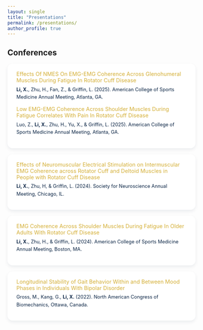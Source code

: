 ```yaml
---
layout: single
title: "Presentations"
permalink: /presentations/
author_profile: true
---
```


<style>
.page__content {
  background-color: #f9fafc;
  color: #0b2545;
  font-family: "Helvetica Neue", "Roboto", sans-serif;
  padding: 1.5rem;
  border-radius: 16px;
  box-shadow: 0 4px 12px rgba(11,37,69,0.12);
}

/* Section title */
.page__content h2 {
  color: #0b2545;
  border-bottom: 1.5px solid rgba(212,175,55,0.4);
  margin-top: 2rem;
  text-align: left;
  font-weight: 600;
  padding-bottom: 0.25rem;
  font-size: 1.2rem;
}

/* Presentation cards */
.presentation-card {
  background-color: #ffffff;
  border-radius: 14px;
  box-shadow: 0 4px 10px rgba(11,37,69,0.08);
  padding: 1.2rem 1.5rem;
  margin-bottom: 1rem;
  transition: transform 0.2s ease, box-shadow 0.2s ease;
  display: block;
  text-align: left;
}
.presentation-card:hover {
  transform: translateY(-4px);
  box-shadow: 0 6px 14px rgba(11,37,69,0.15);
}

/* Title link */
.presentation-card a {
  color: #d4af37;
  text-decoration: none;
  font-weight: 400;
  font-size: 0.9rem;
}
.presentation-card a:hover {
  color: #f0c85d;
  text-shadow: 0 0 6px rgba(212,175,55,0.6);
}

/* Description text */
.presentation-card p {
  color: #0b2545;
  margin-top: 0.4rem;
  font-size: 0.8rem;
  line-height: 1.6;
}
</style>

## Conferences

<div class="presentation-card">
  <a href="https://doi.org/10.1249/01.mss.0001156100.15489.57" target="_blank">
    Effects Of NMES On EMG-EMG Coherence Across Glenohumeral Muscles During Fatigue In Rotator Cuff Disease
  </a>
  <p><strong>Li, X.</strong>, Zhu, H., Fan, Z., & Griffin, L. (2025). American College of Sports Medicine Annual Meeting, Atlanta, GA.</p>

  <a href="https://doi.org/10.1249/01.mss.0001156104.27965.e6" target="_blank">
    Low EMG-EMG Coherence Across Shoulder Muscles During Fatigue Correlates With Pain In Rotator Cuff Disease
  </a>
  <p>Luo, Z., <strong>Li, X.</strong>, Zhu, H., Yu, X., & Griffin, L. (2025). American College of Sports Medicine Annual Meeting, Atlanta, GA.</p>
</div>

<div class="presentation-card">
  <a href="https://www.researchgate.net/publication/383877347_The_Effects_of_Neuromuscular_Electrical_Stimulation_on_Intermuscular_EMG_Coherence_across_Rotator_Cuff_Muscles_and_Deltoid_during_Various_Force_Level_Contractions_in_People_with_Rotator_Cuff_Disease" target="_blank">
    Effects of Neuromuscular Electrical Stimulation on Intermuscular EMG Coherence across Rotator Cuff and Deltoid Muscles in People with Rotator Cuff Disease
  </a>
  <p><strong>Li, X.</strong>, Zhu, H, & Griffin, L. (2024). Society for Neuroscience Annual Meeting, Chicago, IL.</p>
</div>

<div class="presentation-card">
  <a href="https://doi.org/10.1249/01.mss.0001058344.48031.b4" target="_blank">
    EMG Coherence Across Shoulder Muscles During Fatigue In Older Adults With Rotator Cuff Disease
  </a>
  <p><strong>Li, X.</strong>, Zhu, H., & Griffin, L. (2024). American College of Sports Medicine Annual Meeting, Boston, MA.</p>
</div>

<div class="presentation-card">
  <a href="https://www.researchgate.net/publication/383877480_LONGITUDINAL_STABILITY_OF_GAIT_BEHAVIOR_WITHIN_AND_BETWEEN_MOOD_PHASES_IN_INDIVIDUALS_WITH_BIPOLAR_DISORDER" target="_blank">
    Longitudinal Stability of Gait Behavior Within and Between Mood Phases in Individuals With Bipolar Disorder
  </a>
  <p>Gross, M., Kang, G., <strong>Li, X.</strong> (2022). North American Congress of Biomechanics, Ottawa, Canada.</p>
</div>


